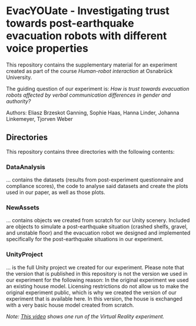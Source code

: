 # EvacYOUate - Investigating trust towards post-earthquake evacuation robots with different voice properties
This repository contains the supplementary material for an experiment created as part of the course *Human-robot interaction* at Osnabrück University.

The guiding question of our experiment is: *How is trust towards evacuation robots affected by verbal communication differences in gender and authority?*

Authors: Eliasz Brzeskot Ganning, Sophie Haas, Hanna Linder, Johanna Linkemeyer, Tjorven Weber

## Directories
This repository contains three directories with the following contents:

### DataAnalysis
... contains the datasets (results from post-experiment questionnaire and compliance scores), the code to analyse said datasets and create the plots used in our paper, as well as those plots.

### NewAssets
... contains objects we created from scratch for our Unity scenery. Included are objects to simulate a post-earthquake situation (crashed shelfs, gravel, and unstable floor) and the evacuation robot we designed and implemented specifically for the post-earthquake situations in our experiment.

### UnityProject
... is the full Unity project we created for our experiment. Please note that the version that is published in this repository is not the version we used in our experiment for the following reason: In the original experiment we used an existing house model. Licensing restrictions do not allow us to make the original experiment public, which is why we created the version of our experiment that is available here. In this version, the house is exchanged with a very basic house model created from scratch.

*Note: [This video](https://drive.google.com/file/d/1ObYXJzP0cg4JJ8KfluW3UNHRbd1kGzoh/view?usp=sharing) shows one run of the Virtual Reality experiment.*
